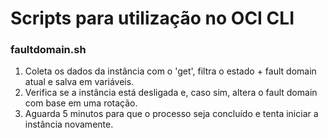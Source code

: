 # Scripts para utilização no OCI CLI

### faultdomain.sh
1) Coleta os dados da instância com o 'get', filtra o estado + fault domain atual e salva em variáveis.
2) Verifica se a instância está desligada e, caso sim, altera o fault domain com base em uma rotação.
3) Aguarda 5 minutos para que o processo seja concluído e tenta iniciar a instância novamente.
